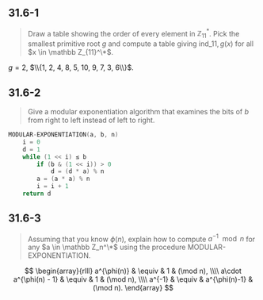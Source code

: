 ## 31.6-1

> Draw a table showing the order of every element in $\mathbb Z_{11}^*$. Pick the smallest primitive root $g$ and compute a table giving $\text{ind}\_{11, g}(x)$ for all $x \in \mathbb Z_{11}^\*$.

$g = 2$, $\\{1, 2, 4, 8, 5, 10, 9, 7, 3, 6\\}$.

## 31.6-2

> Give a modular exponentiation algorithm that examines the bits of $b$ from right to left instead of left to right.

```cpp
MODULAR-EXPONENTIATION(a, b, n)
    i = 0
    d = 1
    while (1 << i) ≤ b
        if (b & (1 << i)) > 0
            d = (d * a) % n
        a = (a * a) % n
        i = i + 1
    return d
```

## 31.6-3

> Assuming that you know $\phi(n)$, explain how to compute $a^{-1} \mod n$ for any $a \in \mathbb Z_n^\*$ using the procedure $\text{MODULAR-EXPONENTIATION}$.

$$
\begin{array}{rlll}
           a^{\phi(n)} & \equiv & 1             & (\mod n), \\\\
a\cdot a^{\phi(n) - 1} & \equiv & 1             & (\mod n), \\\\
                a^{-1} & \equiv & a^{\phi(n)-1} & (\mod n).
\end{array}
$$
